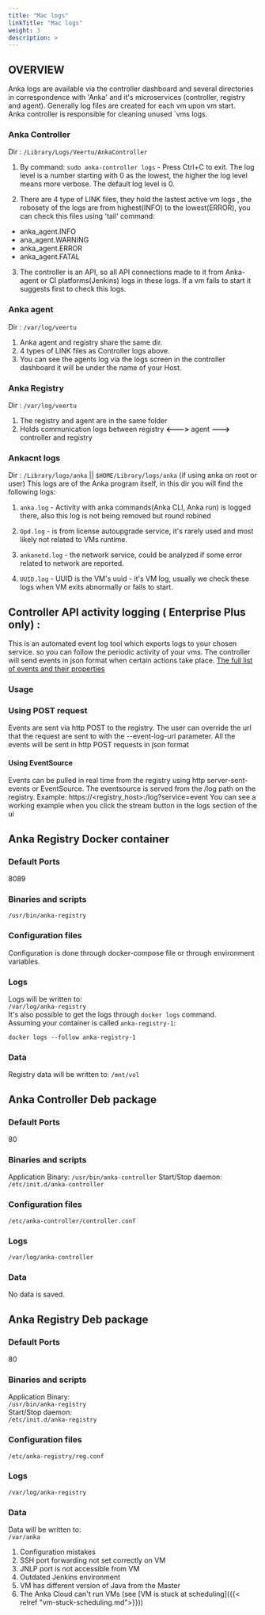 ```yaml
---
title: "Mac logs"
linkTitle: "Mac logs"
weight: 3
description: >
---
```



## OVERVIEW

Anka logs are available via the controller dashboard and several directories in correspondence with 'Anka' and it's microservices (controller, registry and agent). Generally log files are created for each vm upon vm start.  
Anka controller is responsible for cleaning unused `vms logs. 

### Anka Controller 

Dir : `/Library/Logs/Veertu/AnkaController`
1. By command: `sudo anka-controller logs` - Press Ctrl+C to exit. The log level is a number starting with 0 as the lowest, the higher the log level means more verbose. The default log level is 0. 
 
2. There are 4 type of LINK files, they hold the lastest active vm logs , the robosety of the logs are from highest(INFO) to the lowest(ERROR), you can check this files using 'tail' command:
 * anka_agent.INFO
 * ana_agent.WARNING
 * anka_agent.ERROR
 * anka_agent.FATAL

3. The controller is an API, so all API connections made to it from Anka-agent or CI platforms(Jenkins) logs  in these logs. If a vm fails to start it suggests first to check this logs.

### Anka agent 

Dir : `/var/log/veertu`
1. Anka agent and registry share the same dir.
2. 4 types of LINK files as Controller logs above.
3. You can see the agents log via the logs screen in the controller dashboard it will be under the name of your Host.

### Anka Registry

Dir : `/var/log/veertu`
1. The registry and agent are in the same folder 
2. Holds communication logs between registry **<--->** agent **--->** controller and registry

### Ankacnt logs

 Dir : `/Library/logs/anka` || `$HOME/Library/logs/anka` (if using anka on root or user)
This logs are of the Anka program itself, in this dir you will find the following logs:

1. `anka.log` - Activity with anka commands(Anka CLI, Anka run) is logged there, also this log is not being removed but round robined

2. `Opd.log` - is from license autoupgrade service, it's rarely used and most likely not related to VMs runtime.

3. `ankanetd.log` - the  network service, could be analyzed if some error related to network are reported.

4. `UUID.log` - UUID is the VM's uuid - it's VM log, usually we check these logs when VM exits abnormally or fails to start.


## Controller API activity logging ( Enterprise Plus only) :

This is an automated event log tool which exports logs to your chosen service.  so you can follow the periodic activity of your vms. The controller will send events in json format when certain actions take place.
[The full list of events and their properties](https://docs.google.com/spreadsheets/d/1QA7u4hIi1V1kVvNxffFHOWjYsc7XKNFLyYnp31EVLKc/edit#gid=0)

### Usage 

### Using POST request 

Events are sent via http POST to the registry.
The user can override the url that the request are sent to with the --event-log-url parameter.
All the events will be sent in http POST requests in json format

#### Using EventSource

Events can be pulled in real time from the registry using http server-sent-events or EventSource.
The eventsource is served from the /log path on the registry.
Example:
https://<registry_host>:<port>/log?service=event
You can see a working example when you click the stream button in the logs section of the ui




## Anka Registry Docker container
### Default Ports
8089
### Binaries and scripts
`/usr/bin/anka-registry`

### Configuration files
Configuration is done through docker-compose file or through environment variables.

### Logs
Logs will be written to:  
`/var/log/anka-registry`  
It's also possible to get the logs through `docker logs` command.  
Assuming your container is called `anka-registry-1`:  
```shell
docker logs --follow anka-registry-1
```

### Data
Registry data will be written to:
`/mnt/vol`


## Anka Controller Deb package
### Default Ports
80
### Binaries and scripts
Application Binary:
`/usr/bin/anka-controller`
Start/Stop daemon:  
`/etc/init.d/anka-controller`
### Configuration files
`/etc/anka-controller/controller.conf`

### Logs
`/var/log/anka-controller`

### Data
No data is saved.

## Anka Registry Deb package
### Default Ports
80
### Binaries and scripts
Application Binary:  
`/usr/bin/anka-registry`  
Start/Stop daemon:  
`/etc/init.d/anka-registry`  

### Configuration files
`/etc/anka-registry/reg.conf`

### Logs
`/var/log/anka-registry`

### Data
Data will be written to:  
`/var/anka`

1. Configuration mistakes
2. SSH port forwarding not set correctly on VM 
3. JNLP port is not accessible from VM
4. Outdated Jenkins environment
5. VM has different version of Java from the Master
6. The Anka Cloud can't run VMs (see [VM is stuck at scheduling]({{< relref "vm-stuck-scheduling.md">}}))
